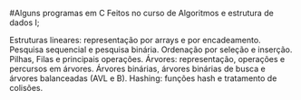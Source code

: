 #Alguns programas em C Feitos no curso de Algoritmos e estrutura de dados I; 

Estruturas lineares: representação por arrays e por encadeamento.
Pesquisa sequencial e pesquisa binária.
Ordenação por seleção e inserção.
Pilhas, Filas e principais operações.
Árvores: representação, operações e percursos em árvores.
Árvores binárias, árvores binárias de busca e árvores balanceadas (AVL e B).
Hashing: funções hash e tratamento de colisões.
